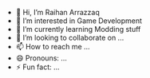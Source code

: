 - 👋 Hi, I’m Raihan Arrazzaq
- 👀 I’m interested in Game Development
- 🌱 I’m currently learning Modding stuff
- 💞️ I’m looking to collaborate on ...
- 📫 How to reach me ...
- 😄 Pronouns: ...
- ⚡ Fun fact: ...

<!---
artrazzaq/artrazzaq is a ✨ special ✨ repository because its `README.md` (this file) appears on your GitHub profile.
You can click the Preview link to take a look at your changes.
--->
